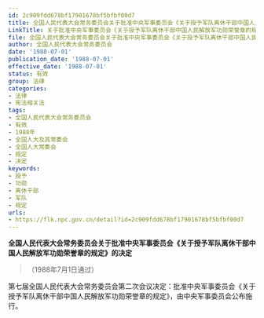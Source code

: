 ```yaml
---
id: 2c909fdd678bf17901678bf5bfbf00d7
title: 全国人民代表大会常务委员会关于批准中央军事委员会《关于授予军队离休干部中国人民解放军功勋荣誉章的规定》的决定
LinkTitle: 关于批准中央军事委员会《关于授予军队离休干部中国人民解放军功勋荣誉章的规定》的决定（1988）
file: 全国人民代表大会常务委员会关于批准中央军事委员会《关于授予军队离休干部中国人民解放军功勋荣誉章的规定》的决定_19880701_2c909fdd678bf17901678bf5bfbf00d7.docx
author: 全国人民代表大会常务委员会
date: '1988-07-01'
publication_date: '1988-07-01'
effective_date: '1988-07-01'
status: 有效
group: 法律
categories:
- 法律
- 宪法相关法
tags:
- 全国人民代表大会常务委员会
- 有效
- 1988年
- 全国人大及其常委会
- 全国人大常委会
- 规定
- 决定
keywords:
- 授予
- 功勋
- 离休干部
- 军队
- 规定
urls:
- https://flk.npc.gov.cn/detail?id=2c909fdd678bf17901678bf5bfbf00d7
---
```


**全国人民代表大会常务委员会关于批准中央军事委员会《关于授予军队离休干部中国人民解放军功勋荣誉章的规定》的决定**

> （1988年7月1日通过）

第七届全国人民代表大会常务委员会第二次会议决定：批准中央军事委员会《关于授予军队离休干部中国人民解放军功勋荣誉章的规定》，由中央军事委员会公布施行。
